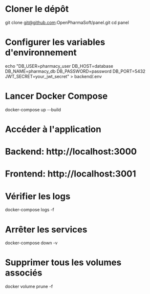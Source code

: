 # Cloner le dépôt
git clone git@github.com:OpenPharmaSoft/panel.git
cd panel

# Configurer les variables d'environnement
echo "DB_USER=pharmacy_user
DB_HOST=database
DB_NAME=pharmacy_db
DB_PASSWORD=password
DB_PORT=5432
JWT_SECRET=your_jwt_secret" > backend/.env

# Lancer Docker Compose
docker-compose up --build

# Accéder à l'application
# Backend: http://localhost:3000
# Frontend: http://localhost:3001

# Vérifier les logs
docker-compose logs -f

# Arrêter les services
docker-compose down -v

# Supprimer tous les volumes associés
docker volume prune -f